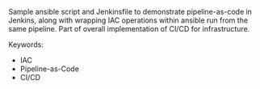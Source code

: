 
Sample ansible script and Jenkinsfile to demonstrate pipeline-as-code in Jenkins, along with wrapping IAC operations within ansible run from the same pipeline.
Part of overall implementation of CI/CD for infrastructure.

Keywords:

- IAC
- Pipeline-as-Code
- CI/CD

